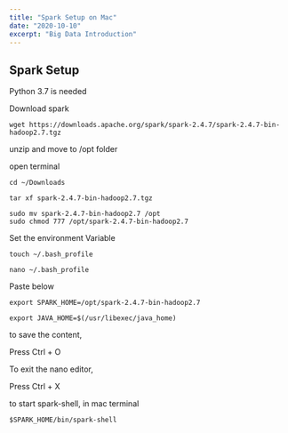 ```yaml
---
title: "Spark Setup on Mac"
date: "2020-10-10"
excerpt: "Big Data Introduction"
---
```


## Spark Setup


Python 3.7 is needed



Download spark
 

```
wget https://downloads.apache.org/spark/spark-2.4.7/spark-2.4.7-bin-hadoop2.7.tgz

```

unzip and move to /opt folder

open terminal 

```
cd ~/Downloads

tar xf spark-2.4.7-bin-hadoop2.7.tgz
```

```
sudo mv spark-2.4.7-bin-hadoop2.7 /opt
sudo chmod 777 /opt/spark-2.4.7-bin-hadoop2.7
```

Set the environment Variable

```
touch ~/.bash_profile

nano ~/.bash_profile
```

Paste below
```
export SPARK_HOME=/opt/spark-2.4.7-bin-hadoop2.7

export JAVA_HOME=$(/usr/libexec/java_home)
```

to save the content, 

Press Ctrl + O

To exit the nano editor,

Press Ctrl + X

to start spark-shell, in mac terminal

```
$SPARK_HOME/bin/spark-shell


```